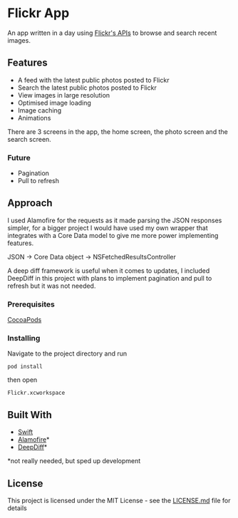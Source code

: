 # Flickr App

An app written in a day using [Flickr's APIs](https://www.flickr.com/services/api/) to browse and search recent images.

## Features

- A feed with the latest public photos posted to Flickr
- Search the latest public photos posted to Flickr
- View images in large resolution
- Optimised image loading
- Image caching
- Animations

There are 3 screens in the app, the home screen, the photo screen and the search screen.

### Future

- Pagination
- Pull to refresh

## Approach

I used Alamofire for the requests as it made parsing the JSON responses simpler, for a bigger project I would have used my own wrapper that integrates with a Core Data model to give me more power implementing features.

JSON → Core Data object → NSFetchedResultsController

A deep diff framework is useful when it comes to updates, I included DeepDiff in this project with plans to implement pagination and pull to refresh but it was not needed.

### Prerequisites

[CocoaPods](https://cocoapods.org)

### Installing

Navigate to the project directory and run

```
pod install
```

then open

```
Flickr.xcworkspace
```

## Built With

- [Swift](https://github.com/apple/swift)
- [Alamofire](https://github.com/Alamofire/Alamofire)\*
- [DeepDiff](https://github.com/onmyway133/DeepDiff)\*

\*not really needed, but sped up development

## License

This project is licensed under the MIT License - see the [LICENSE.md](LICENSE.md) file for details
